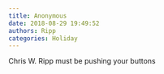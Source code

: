 ```yaml
---
title: Anonymous
date: 2018-08-29 19:49:52
authors: Ripp
categories: Holiday
---
```


 Chris W. Ripp must be pushing your buttons